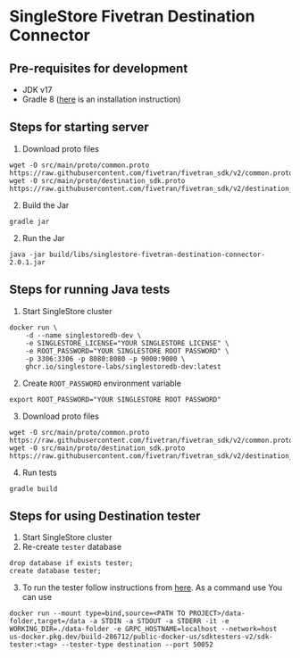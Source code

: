 # SingleStore Fivetran Destination Connector

## Pre-requisites for development

- JDK v17
- Gradle 8 ([here](https://gradle.org/install/#manually) is an installation instruction)

## Steps for starting server

1. Download proto files

```
wget -O src/main/proto/common.proto https://raw.githubusercontent.com/fivetran/fivetran_sdk/v2/common.proto
wget -O src/main/proto/destination_sdk.proto https://raw.githubusercontent.com/fivetran/fivetran_sdk/v2/destination_sdk.proto
```

2. Build the Jar

```
gradle jar
```

2. Run the Jar

```
java -jar build/libs/singlestore-fivetran-destination-connector-2.0.1.jar
```

## Steps for running Java tests

1. Start SingleStore cluster

```
docker run \
    -d --name singlestoredb-dev \
    -e SINGLESTORE_LICENSE="YOUR SINGLESTORE LICENSE" \
    -e ROOT_PASSWORD="YOUR SINGLESTORE ROOT PASSWORD" \
    -p 3306:3306 -p 8080:8080 -p 9000:9000 \
    ghcr.io/singlestore-labs/singlestoredb-dev:latest
```

2. Create `ROOT_PASSWORD` environment variable

```
export ROOT_PASSWORD="YOUR SINGLESTORE ROOT PASSWORD"
```

3. Download proto files

```
wget -O src/main/proto/common.proto https://raw.githubusercontent.com/fivetran/fivetran_sdk/v2/common.proto
wget -O src/main/proto/destination_sdk.proto https://raw.githubusercontent.com/fivetran/fivetran_sdk/v2/destination_sdk.proto
```

4. Run tests

```
gradle build
```

## Steps for using Destination tester

1. Start SingleStore cluster
2. Re-create `tester` database

```
drop database if exists tester;
create database tester;
```

3. To run the tester follow instructions
   from [here](https://github.com/fivetran/fivetran_sdk/blob/v2/tools/destination-connector-tester/README.md). As a
   command use You can use

```
docker run --mount type=bind,source=<PATH TO PROJECT>/data-folder,target=/data -a STDIN -a STDOUT -a STDERR -it -e WORKING_DIR=./data-folder -e GRPC_HOSTNAME=localhost --network=host us-docker.pkg.dev/build-286712/public-docker-us/sdktesters-v2/sdk-tester:<tag> --tester-type destination --port 50052
```
